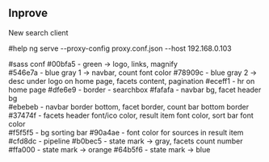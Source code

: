 ## Inprove
New search client

#help
ng serve --proxy-config proxy.conf.json --host 192.168.0.103

#sass conf
#00bfa5 - green -> logo, links, magnify   
#546e7a - blue gray 1 -> navbar, count font color 
#78909c - blue gray 2 -> desc under logo on home page, facets content, pagination 
#eceff1 - hr on home page 
#dfe6e9 - border - searchbox 
#fafafa - navbar bg, facet header bg  
#ebebeb - navbar border bottom, facet border, count bar bottom border 
#37474f - facets header font/ico color, result item font color, sort bar font color  
#f5f5f5 - bg sorting bar 
#90a4ae - font color for sources in result item 
#cfd8dc - pipeline 
#b0bec5 - state mark -> gray, facets count number 
#ffa000 - state mark -> orange 
#64b5f6 - state mark -> blue 
